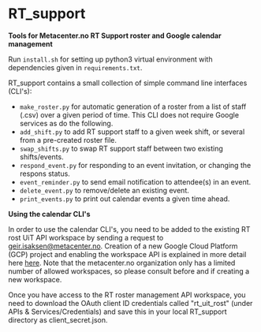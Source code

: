 # RT_support

<strong>Tools for Metacenter.no RT Support roster and Google calendar management</strong>

Run <code>install.sh</code> for setting up python3 virtual environment with dependencies given in <code>requirements.txt</code>.

RT_support contains a small collection of simple command line interfaces (CLI's):
<ul>
  <li><code>make_roster.py</code> for automatic generation of a roster from a list of staff (.csv) over a given period of time. This CLI does not require Google services as do the following.</li>
  <li><code>add_shift.py</code> to add RT support staff to a given week shift, or several from a pre-created roster file.</li>
  <li><code>swap_shifts.py</code> to swap RT support staff between two existing shifts/events. </li>
  <li><code>respond_event.py</code> for responding to an event invitation, or changing the respons status.</li>
  <li><code>event_reminder.py</code> to send email notification to attendee(s) in an event.</li>  
  <li><code>delete_event.py</code> to remove/delete an existing event.</li>
  <li><code>print_events.py</code> to print out calendar events a given time ahead.</li>    
</ul>

<strong> Using the calendar CLI's</strong>

In order to use the calendar CLI's, you need to be added to the existing RT rost UiT API workspace by sending a request to geir.isaksen@metacenter.no. Creation of a new Google Cloud Platform (GCP) project and enabling the workspace API is explained in more detail here <a href=https://developers.google.com/workspace/guides/create-project> here</a>. Note that the metacenter.no organization only has a limited number of allowed workspaces, so please consult before and if creating a new workspace. 


Once you have access to the RT roster management API workspace, you need to download the OAuth client ID credentials called "rt_uit_rost" (under APIs & Services/Credentials) and save this in your local RT_support directory as client_secret.json.
